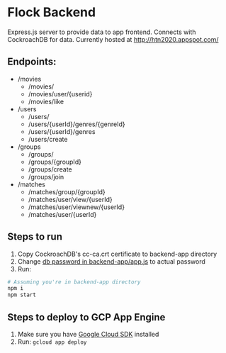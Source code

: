 # Flock Backend

Express.js server to provide data to app frontend. Connects with CockroachDB for data. Currently hosted at http://htn2020.appspot.com/

## Endpoints:
- /movies
  - /movies/ 
  - /movies/user/{userid}
  - /movies/like
- /users
  - /users/
  - /users/{userId}/genres/{genreId}
  - /users/{userId}/genres
  - /users/create
- /groups
  - /groups/
  - /groups/{groupId}
  - /groups/create
  - /groups/join
- /matches
  - /matches/group/{groupId}
  - /matches/user/view/{userId}
  - /matches/user/viewnew/{userId}
  - /matches/user/{userId}

## Steps to run
1. Copy CockroachDB's cc-ca.crt certificate to backend-app directory
2. Change [db password in backend-app/app.js](https://github.com/SPriyaJain/movie-night-htn/blob/main/backend-app/app.js#L11) to actual password
3. Run:
```bash
# Assuming you're in backend-app directory
npm i
npm start
```

## Steps to deploy to GCP App Engine
1. Make sure you have [Google Cloud SDK](https://cloud.google.com/sdk) installed
2. Run: `gcloud app deploy`
